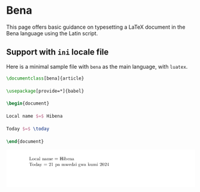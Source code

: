 # Bena

This page offers basic guidance on typesetting a LaTeX document in the
Bena language using the Latin script.

## Support with `ini` locale file

Here is a minimal sample file with `bena` as the main language, with `luatex`.

```tex
\documentclass[bena]{article}

\usepackage[provide=*]{babel}

\begin{document}

Local name $=$ Hibena

Today $=$ \today

\end{document}
```

![](../media/locale-bena.png)